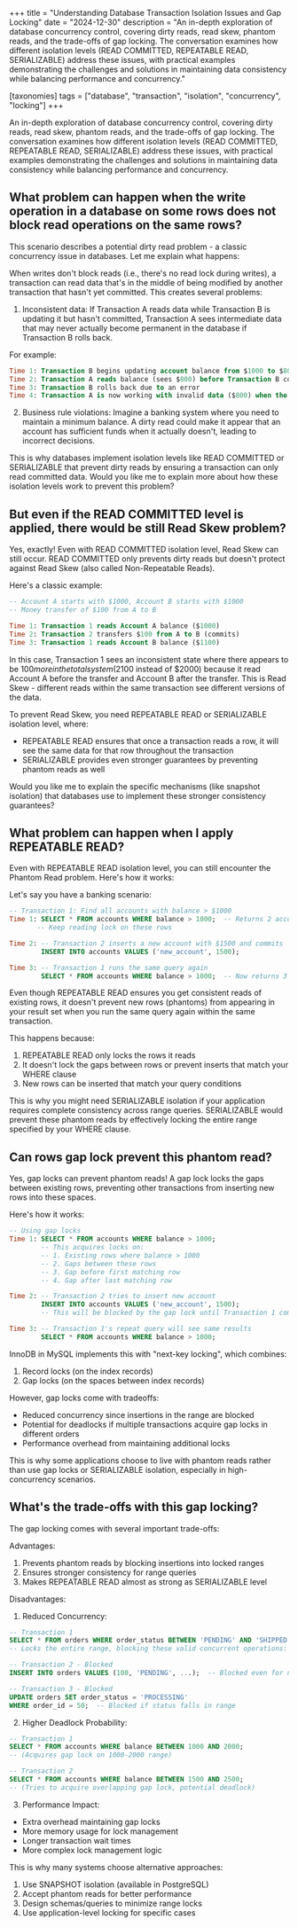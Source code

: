 +++
title = "Understanding Database Transaction Isolation Issues and Gap Locking"
date = "2024-12-30"
description = "An in-depth exploration of database concurrency control, covering dirty reads, read skew, phantom reads, and the trade-offs of gap locking. The conversation examines how different isolation levels (READ COMMITTED, REPEATABLE READ, SERIALIZABLE) address these issues, with practical examples demonstrating the challenges and solutions in maintaining data consistency while balancing performance and concurrency."

[taxonomies]
tags = ["database", "transaction", "isolation", "concurrency", "locking"]
+++

An in-depth exploration of database concurrency control, covering dirty reads, read skew, phantom reads, and the trade-offs of gap locking. The conversation examines how different isolation levels (READ COMMITTED, REPEATABLE READ, SERIALIZABLE) address these issues, with practical examples demonstrating the challenges and solutions in maintaining data consistency while balancing performance and concurrency.

## What problem can happen when the write operation in a database on some rows does not block read operations on the same rows?

This scenario describes a potential dirty read problem - a classic concurrency issue in databases. Let me explain what happens:

When writes don't block reads (i.e., there's no read lock during writes), a transaction can read data that's in the middle of being modified by another transaction that hasn't yet committed. This creates several problems:

1.  Inconsistent data: If Transaction A reads data while Transaction B is updating it but hasn't committed, Transaction A sees intermediate data that may never actually become permanent in the database if Transaction B rolls back.

For example:

```sql
Time 1: Transaction B begins updating account balance from $1000 to $800
Time 2: Transaction A reads balance (sees $800) before Transaction B commits
Time 3: Transaction B rolls back due to an error
Time 4: Transaction A is now working with invalid data ($800) when the real balance is still $1000
```

2.  Business rule violations: Imagine a banking system where you need to maintain a minimum balance. A dirty read could make it appear that an account has sufficient funds when it actually doesn't, leading to incorrect decisions.

This is why databases implement isolation levels like READ COMMITTED or SERIALIZABLE that prevent dirty reads by ensuring a transaction can only read committed data. Would you like me to explain more about how these isolation levels work to prevent this problem?

## But even if the READ COMMITTED level is applied, there would be still Read Skew problem?

Yes, exactly! Even with READ COMMITTED isolation level, Read Skew can still occur. READ COMMITTED only prevents dirty reads but doesn't protect against Read Skew (also called Non-Repeatable Reads).

Here's a classic example:

```sql
-- Account A starts with $1000, Account B starts with $1000
-- Money transfer of $100 from A to B

Time 1: Transaction 1 reads Account A balance ($1000)
Time 2: Transaction 2 transfers $100 from A to B (commits)
Time 3: Transaction 1 reads Account B balance ($1100)
```

In this case, Transaction 1 sees an inconsistent state where there appears to be $100 more in the total system ($2100 instead of $2000) because it read Account A before the transfer and Account B after the transfer. This is Read Skew - different reads within the same transaction see different versions of the data.

To prevent Read Skew, you need REPEATABLE READ or SERIALIZABLE isolation level, where:

*   REPEATABLE READ ensures that once a transaction reads a row, it will see the same data for that row throughout the transaction
*   SERIALIZABLE provides even stronger guarantees by preventing phantom reads as well

Would you like me to explain the specific mechanisms (like snapshot isolation) that databases use to implement these stronger consistency guarantees?

## What problem can happen when I apply REPEATABLE READ?

Even with REPEATABLE READ isolation level, you can still encounter the Phantom Read problem. Here's how it works:

Let's say you have a banking scenario:

```sql
-- Transaction 1: Find all accounts with balance > $1000
Time 1: SELECT * FROM accounts WHERE balance > 1000;  -- Returns 2 accounts
       -- Keep reading lock on these rows

Time 2: -- Transaction 2 inserts a new account with $1500 and commits
        INSERT INTO accounts VALUES ('new_account', 1500);

Time 3: -- Transaction 1 runs the same query again
        SELECT * FROM accounts WHERE balance > 1000;  -- Now returns 3 accounts!
```

Even though REPEATABLE READ ensures you get consistent reads of existing rows, it doesn't prevent new rows (phantoms) from appearing in your result set when you run the same query again within the same transaction.

This happens because:

1.  REPEATABLE READ only locks the rows it reads
2.  It doesn't lock the gaps between rows or prevent inserts that match your WHERE clause
3.  New rows can be inserted that match your query conditions

This is why you might need SERIALIZABLE isolation if your application requires complete consistency across range queries. SERIALIZABLE would prevent these phantom reads by effectively locking the entire range specified by your WHERE clause.

## Can rows gap lock prevent this phantom read?

Yes, gap locks can prevent phantom reads! A gap lock locks the gaps between existing rows, preventing other transactions from inserting new rows into these spaces.

Here's how it works:

```sql
-- Using gap locks
Time 1: SELECT * FROM accounts WHERE balance > 1000;
        -- This acquires locks on:
        -- 1. Existing rows where balance > 1000
        -- 2. Gaps between these rows
        -- 3. Gap before first matching row
        -- 4. Gap after last matching row

Time 2: -- Transaction 2 tries to insert new account
        INSERT INTO accounts VALUES ('new_account', 1500);
        -- This will be blocked by the gap lock until Transaction 1 commits

Time 3: -- Transaction 1's repeat query will see same results
        SELECT * FROM accounts WHERE balance > 1000;
```

InnoDB in MySQL implements this with "next-key locking", which combines:

1.  Record locks (on the index records)
2.  Gap locks (on the spaces between index records)

However, gap locks come with tradeoffs:

*   Reduced concurrency since insertions in the range are blocked
*   Potential for deadlocks if multiple transactions acquire gap locks in different orders
*   Performance overhead from maintaining additional locks

This is why some applications choose to live with phantom reads rather than use gap locks or SERIALIZABLE isolation, especially in high-concurrency scenarios.

## What's the trade-offs with this gap locking?

The gap locking comes with several important trade-offs:

Advantages:

1.  Prevents phantom reads by blocking insertions into locked ranges
2.  Ensures stronger consistency for range queries
3.  Makes REPEATABLE READ almost as strong as SERIALIZABLE level

Disadvantages:

1.  Reduced Concurrency:

```sql
-- Transaction 1
SELECT * FROM orders WHERE order_status BETWEEN 'PENDING' AND 'SHIPPED';
-- Locks the entire range, blocking these valid concurrent operations:

-- Transaction 2 - Blocked
INSERT INTO orders VALUES (100, 'PENDING', ...);  -- Blocked even for new records

-- Transaction 3 - Blocked
UPDATE orders SET order_status = 'PROCESSING' 
WHERE order_id = 50;  -- Blocked if status falls in range
```

2.  Higher Deadlock Probability:

```sql
-- Transaction 1
SELECT * FROM accounts WHERE balance BETWEEN 1000 AND 2000;
-- (Acquires gap lock on 1000-2000 range)

-- Transaction 2
SELECT * FROM accounts WHERE balance BETWEEN 1500 AND 2500;
-- (Tries to acquire overlapping gap lock, potential deadlock)
```

3.  Performance Impact:

*   Extra overhead maintaining gap locks
*   More memory usage for lock management
*   Longer transaction wait times
*   More complex lock management logic

This is why many systems choose alternative approaches:

1.  Use SNAPSHOT isolation (available in PostgreSQL)
2.  Accept phantom reads for better performance
3.  Design schemas/queries to minimize range locks
4.  Use application-level locking for specific cases

